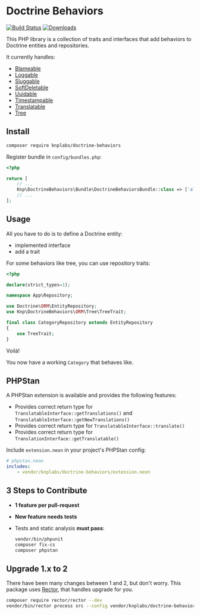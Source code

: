 # Doctrine Behaviors

[![Build Status](https://img.shields.io/travis/KnpLabs/DoctrineBehaviors/master.svg?style=flat-square)](https://travis-ci.org/KnpLabs/DoctrineBehaviors)
[![Downloads](https://img.shields.io/packagist/dt/knplabs/doctrine-behaviors.svg?style=flat-square)](https://packagist.org/packages/knplabs/doctrine-behaviors)

This PHP library is a collection of traits and interfaces that add behaviors to Doctrine entities and repositories.

It currently handles:

 * [Blameable](/docs/blameable.md)
 * [Loggable](/docs/loggable.md)
 * [Sluggable](/docs/sluggable.md)
 * [SoftDeletable](/docs/soft-deletable.md)
 * [Uuidable](/docs/uuidable.md)
 * [Timestampable](/docs/timestampable.md)
 * [Translatable](/docs/translatable.md)
 * [Tree](/docs/tree.md)

## Install

```bash
composer require knplabs/doctrine-behaviors
```

Register bundle in `config/bundles.php`:

```php
<?php

return [
    // ...
    Knp\DoctrineBehaviors\Bundle\DoctrineBehaviorsBundle::class => ['all' => true],
    // ...
];
```

## Usage

All you have to do is to define a Doctrine entity:
 
- implemented interface
- add a trait 

For some behaviors like tree, you can use repository traits:

```php
<?php

declare(strict_types=1);

namespace App\Repository;  

use Doctrine\ORM\EntityRepository;
use Knp\DoctrineBehaviors\ORM\Tree\TreeTrait;

final class CategoryRepository extends EntityRepository
{
    use TreeTrait;
}
```

Voilá!

You now have a working `Category` that behaves like.

## PHPStan

A PHPStan extension is available and provides the following features:
  - Provides correct return type for `TranslatableInterface::getTranslations()` and `TranslatableInterface::getNewTranslations()`
  - Provides correct return type for `TranslatableInterface::translate()`
  - Provides correct return type for `TranslationInterface::getTranslatable()`

Include `extension.neon` in your project's PHPStan config:
```yaml
# phpstan.neon
includes:
    - vendor/knplabs/doctrine-behaviors/extension.neon
```

## 3 Steps to Contribute

- **1 feature per pull-request**
- **New feature needs tests**
- Tests and static analysis **must pass**:

    ```bash
    vendor/bin/phpunit
    composer fix-cs
    composer phpstan
    ```
 
## Upgrade 1.x to 2

There have been many changes between 1 and 2, but don't worry. 
This package uses [Rector](https://github.com/rectorphp/rector), that handles upgrade for you.

```bash
composer require rector/rector --dev
vendor/bin/rector process src --config vendor/knplabs/doctrine-behaviors/upgrade/rector/doctrine-behaviors-20.yaml
```
